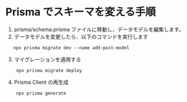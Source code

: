 # Prisma でスキーマを変える手順

1. prisma/schema.prisma ファイルに移動し、データモデルを編集します。
2. データモデルを変更したら、以下のコマンドを実行します

```
   npx prisma migrate dev --name add-post-model
```

3. マイグレーションを適用する

```
    npx prisma migrate deploy
```

4. Prisma Client の再生成

```
    npx prisma generate
```
